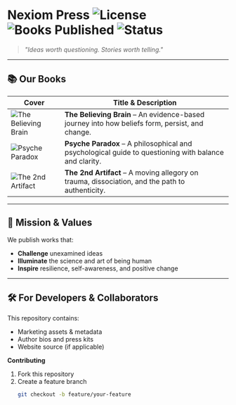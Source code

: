 # Nexiom Press ![License](https://img.shields.io/badge/license-MIT-blue) ![Books Published](https://img.shields.io/badge/books-3-orange) ![Status](https://img.shields.io/badge/status-active-success)

> *"Ideas worth questioning. Stories worth telling."*

---

## 📚 Our Books

| Cover | Title & Description |
|-------|---------------------|
| ![The Believing Brain](covers/the-believing-brain.jpg) | **The Believing Brain** – An evidence-based journey into how beliefs form, persist, and change. |
| ![Psyche Paradox](covers/psyche-paradox.jpg) | **Psyche Paradox** – A philosophical and psychological guide to questioning with balance and clarity. |
| ![The 2nd Artifact](covers/the-2nd-artifact.jpg) | **The 2nd Artifact** – A moving allegory on trauma, dissociation, and the path to authenticity. |

---

## 🌟 Mission & Values
We publish works that:
- **Challenge** unexamined ideas
- **Illuminate** the science and art of being human
- **Inspire** resilience, self-awareness, and positive change

---

## 🛠 For Developers & Collaborators
This repository contains:
- Marketing assets & metadata
- Author bios and press kits
- Website source (if applicable)

**Contributing**
1. Fork this repository
2. Create a feature branch  
   ```bash
   git checkout -b feature/your-feature
